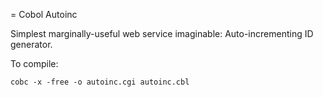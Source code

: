 = Cobol Autoinc

Simplest marginally-useful web service imaginable: Auto-incrementing ID generator.

To compile:
```
cobc -x -free -o autoinc.cgi autoinc.cbl
```
